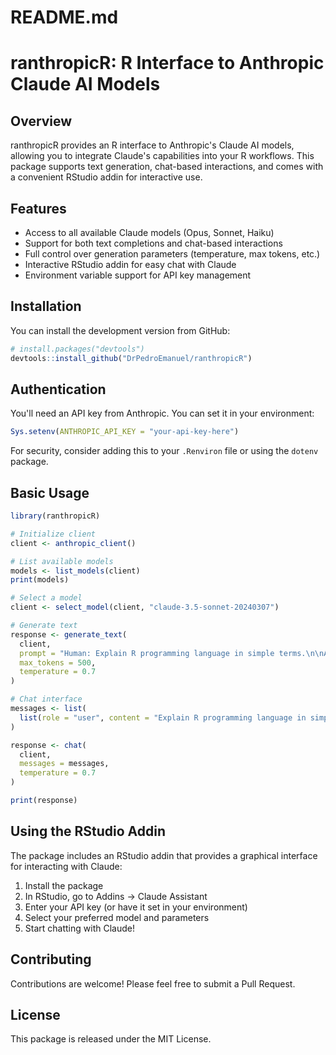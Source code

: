 # README.md
# ranthropicR: R Interface to Anthropic Claude AI Models

## Overview

ranthropicR provides an R interface to Anthropic's Claude AI models, allowing you to integrate Claude's capabilities into your R workflows. This package supports text generation, chat-based interactions, and comes with a convenient RStudio addin for interactive use.

## Features

- Access to all available Claude models (Opus, Sonnet, Haiku)
- Support for both text completions and chat-based interactions
- Full control over generation parameters (temperature, max tokens, etc.)
- Interactive RStudio addin for easy chat with Claude
- Environment variable support for API key management

## Installation

You can install the development version from GitHub:

```r
# install.packages("devtools")
devtools::install_github("DrPedroEmanuel/ranthropicR")
```

## Authentication

You'll need an API key from Anthropic. You can set it in your environment:

```r
Sys.setenv(ANTHROPIC_API_KEY = "your-api-key-here")
```

For security, consider adding this to your `.Renviron` file or using the `dotenv` package.

## Basic Usage

```r
library(ranthropicR)

# Initialize client
client <- anthropic_client()

# List available models
models <- list_models(client)
print(models)

# Select a model
client <- select_model(client, "claude-3.5-sonnet-20240307")

# Generate text
response <- generate_text(
  client, 
  prompt = "Human: Explain R programming language in simple terms.\n\nAssistant:",
  max_tokens = 500,
  temperature = 0.7
)

# Chat interface
messages <- list(
  list(role = "user", content = "Explain R programming language in simple terms.")
)

response <- chat(
  client,
  messages = messages,
  temperature = 0.7
)

print(response)
```

## Using the RStudio Addin

The package includes an RStudio addin that provides a graphical interface for interacting with Claude:

1. Install the package
2. In RStudio, go to Addins → Claude Assistant
3. Enter your API key (or have it set in your environment)
4. Select your preferred model and parameters
5. Start chatting with Claude!

## Contributing

Contributions are welcome! Please feel free to submit a Pull Request.

## License

This package is released under the MIT License.
